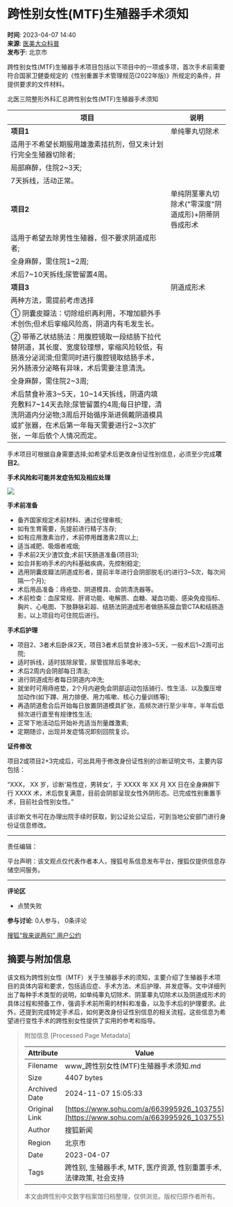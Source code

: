 # 跨性别女性(MTF)生殖器手术须知

**时间**: 2023-04-07 14:40  
**来源**: [医美大众科普](https://www.sohu.com/a/663995926_103755?spm=smpc.content-abroad.content.1.17309918890533LyYj94)  
**发布于**: 北京市

跨性别女性(MTF)生殖器手术项目包括以下项目中的一项或多项，首次手术前需要符合国家卫健委规定的《性别重置手术管理规范(2022年版)》所规定的条件，并提供要求的文件材料。

北医三院整形外科汇总跨性别女性(MTF)生殖器手术须知

| **项目** | **说明** |
|----------|----------|
| **项目1** | 单纯睾丸切除术 |
| 适用于不希望长期服用雄激素拮抗剂，但又未计划行完全生殖器切除者; |
| 局部麻醉，住院2~3天; |
| 7天拆线，活动正常。 |
| **项目2** | 单纯阴茎睾丸切除术("零深度"阴道成形)+阴蒂阴唇成形术 |
| 适用于希望去除男性生殖器，但不要求阴道成形者; |
| 全身麻醉，需住院1~2周; |
| 术后7~10天拆线;尿管留置4周。 |
| **项目3** | 阴道成形术 |
| 两种方法，需提前考虑选择 |
| ① 阴囊皮瓣法：切除组织再利用，不增加额外手术创伤;但术后挛缩风险高，阴道内有毛发生长。 |
| ② 带蒂乙状结肠法：用腹腔镜取一段结肠下拉代替阴道，其长度、宽度较理想，挛缩风险较低，有肠液分泌润滑;但需同时进行腹腔镜取结肠手术，另外肠液分泌略有异味，术后需要注意清洗。 |
| 全身麻醉，需住院2~3周; |
| 术后禁食补液3~5天，10~14天拆线，阴道内填充敷料7~14天去除;尿管留置约4周;每日护理，清洗阴道内分泌物;3周后开始循序渐进佩戴阴道模具或扩张器，在术后第一年每天需要进行2~3次扩张，一年后依个人情况而定。 |

手术项目可根据自身需要选择;如希望术后更改身份证性别信息，必须至少完成**项目2**。

**手术风险和可能并发症告知及相应处理**

![](//p1.itc.cn/images01/20230407/38b0c20829ca44918bc1e1abc7ace382.jpeg)

**手术前准备**

- 备齐国家规定术前材料、通过伦理审核;
- 如有生育需要，先提前进行精子冻存;
- 如有应用激素治疗，术前停用雌激素2周以上;
- 适当减肥、吸烟者戒烟;
- 手术前2天少渣饮食;术前1天肠道准备(项目3);
- 如合并影响手术的内科基础疾病，先控制稳定;
- 选用阴囊皮瓣法阴道成形者，提前半年进行会阴部脱毛(约进行3~5次，每次间隔一个月);
- 术后用品准备：痔疮垫、阴道模具、会阴清洗器等。
- 术前检查：血尿常规、肝肾功能、电解质、血糖、凝血功能、感染免疫指标、胸片、心电图、下肢静脉彩超、结肠法阴道成形者做肠系膜血管CTA和结肠造影，以上项目均可住院后进行。

**手术后护理**

- 项目2、3者术后卧床2天，项目3者术后禁食补液3~5天，一般术后1~2周可出院;
- 适时拆线，适时拔除尿管，尿管拔除后多喝水;
- 术后2周内会阴部每日清洁;
- 进行阴道成形者每日阴道内冲洗;
- 就坐时可用痔疮垫，2个月内避免会阴部运动包括骑行、性生活、以及腹压增加动作(如下蹲、用力排便、用力咳嗽、核心力量训练等);
- 再造阴道愈合后开始每日放置阴道模具扩张，高频次进行至少半年，半年后低频次进行直至有规律性生活;
- 正常下地活动后开始补充适当剂量雌激素;
- 定期随诊，出现并发症情况即刻回院复诊。

**证件修改**

项目2或项目2+3完成后，可出具用于修改身份证性别的诊断证明文书，主要内容包括：

“XXX， XX 岁，诊断‘易性症，男转女’，于 XXXX 年 XX 月 XX 日在全身麻醉下行 XXXX 术，术后恢复满意，目前会阴部呈现女性外阴形态。已完成性别重置手术，目前社会性别女性。”

该诊断文书可在办理出院手续时获取，到公证处公证后，可到当地公安部门进行身份证信息修改。

---

责任编辑：

平台声明：该文观点仅代表作者本人，搜狐号系信息发布平台，搜狐仅提供信息存储空间服务。

---

**评论区**
- 点赞失败

**参与讨论**: 0人参与， 0条评论

[搜狐“我来说两句” 用户公约](http://zt.pinglun.sohu.com/s2014/sljyhgy/index.shtml)

## 摘要与附加信息

<!-- tcd_abstract -->
该文档为跨性别女性（MTF）关于生殖器手术的须知，主要介绍了生殖器手术项目的具体内容和要求，包括适应症、手术方法、术后护理、并发症等。文中详细列出了每种手术类型的说明，如单纯睾丸切除术、阴茎睾丸切除术以及阴道成形术的具体过程和预备工作，强调手术前所需的材料和准备，以及手术后的护理要求。此外，还提到完成特定手术后，如何更改身份证性别信息的相关流程。这些信息为希望进行变性手术的跨性别女性提供了实用的参考和指导。
<!-- tcd_abstract_end -->

> 附加信息 [Processed Page Metadata]
>
> | Attribute       | Value                                  |
> |-----------------|----------------------------------------|
> | Filename        | www_跨性别女性(MTF)生殖器手术须知.md                             |
> | Size            | 4407 bytes                           |
> | Archived Date   | 2024-11-07 15:05:33                             |
> | Original Link   | [https://www.sohu.com/a/663995926_103755](https://www.sohu.com/a/663995926_103755)                       |
> | Author          | 搜狐新闻                               |
> | Region          | 北京市                               |
> | Date            | 2023-04-07                                 |
> | Tags            | 跨性别, 生殖器手术, MTF, 医疗资源, 性别重置手术, 法律政策, 社会支持                                 |
>
> 本文由跨性别中文数字档案馆归档整理，仅供浏览。版权归原作者所有。
>